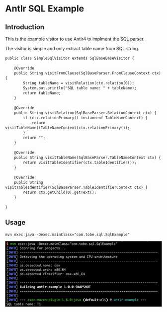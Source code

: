 # Antlr SQL Example

## Introduction

This is the example visitor to use Antlr4 to implment the SQL parser.

The visitor is simple and only extract table name from SQL string.

```
public class SimpleSqlVisitor extends SqlBaseBaseVisitor {

    @Override
    public String visitFromClause(SqlBaseParser.FromClauseContext ctx) {
        String tableName = visitRelation(ctx.relation(0));
        System.out.println("SQL table name: " + tableName);
        return tableName;
    }

    @Override
    public String visitRelation(SqlBaseParser.RelationContext ctx) {
        if (ctx.relationPrimary() instanceof TableNameContext) {
            return visitTableName((TableNameContext)ctx.relationPrimary());
        }
        return "";
    }

    @Override
    public String visitTableName(SqlBaseParser.TableNameContext ctx) {
        return visitTableIdentifier(ctx.tableIdentifier());
    }

    @Override
    public String visitTableIdentifier(SqlBaseParser.TableIdentifierContext ctx) {
        return ctx.getChild(0).getText();
    }

}
```

## Usage

```
mvn exec:java -Dexec.mainClass="com.tobe.sql.SqlExample"
```

![](./images/screenshot.png)
